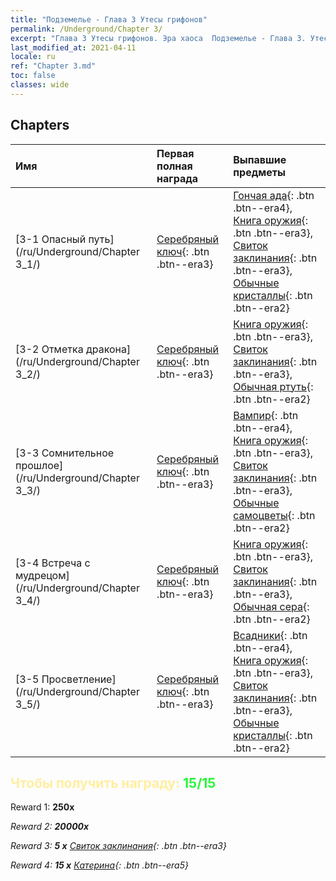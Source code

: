 ```yaml
---
title: "Подземелье - Глава 3 Утесы грифонов"
permalink: /Underground/Chapter 3/
excerpt: "Глава 3 Утесы грифонов. Эра хаоса  Подземелье - Глава 3. Утесы грифонов"
last_modified_at: 2021-04-11
locale: ru
ref: "Chapter 3.md"
toc: false
classes: wide
---
```


## Chapters

  | Имя |  Первая полная награда | Выпавшие предметы |
  |:------------|:------------|:------------| 
  | [3-1 Опасный путь](/ru/Underground/Chapter 3_1/) | [Серебряный ключ](/ru/Items/con_693/){: .btn .btn--era3} | [Гончая ада](/ru/Items/unt_228/){: .btn .btn--era4}, [Книга оружия](/ru/Items/mat_18/){: .btn .btn--era3}, [Свиток заклинания](/ru/Items/con_694/){: .btn .btn--era3}, [Обычные кристаллы](/ru/Items/mat_11/){: .btn .btn--era2} |
  | [3-2 Отметка дракона](/ru/Underground/Chapter 3_2/) | [Серебряный ключ](/ru/Items/con_693/){: .btn .btn--era3} | [Книга оружия](/ru/Items/mat_18/){: .btn .btn--era3}, [Свиток заклинания](/ru/Items/con_694/){: .btn .btn--era3}, [Обычная ртуть](/ru/Items/mat_8/){: .btn .btn--era2} |
  | [3-3 Сомнительное прошлое](/ru/Underground/Chapter 3_3/) | [Серебряный ключ](/ru/Items/con_693/){: .btn .btn--era3} | [Вампир](/ru/Items/unt_211/){: .btn .btn--era4}, [Книга оружия](/ru/Items/mat_18/){: .btn .btn--era3}, [Свиток заклинания](/ru/Items/con_694/){: .btn .btn--era3}, [Обычные самоцветы](/ru/Items/mat_10/){: .btn .btn--era2} |
  | [3-4 Встреча с мудрецом](/ru/Underground/Chapter 3_4/) | [Серебряный ключ](/ru/Items/con_693/){: .btn .btn--era3} | [Книга оружия](/ru/Items/mat_18/){: .btn .btn--era3}, [Свиток заклинания](/ru/Items/con_694/){: .btn .btn--era3}, [Обычная сера](/ru/Items/mat_9/){: .btn .btn--era2} |
  | [3-5 Просветление](/ru/Underground/Chapter 3_5/) | [Серебряный ключ](/ru/Items/con_693/){: .btn .btn--era3} | [Всадники](/ru/Items/unt_195/){: .btn .btn--era4}, [Книга оружия](/ru/Items/mat_18/){: .btn .btn--era3}, [Свиток заклинания](/ru/Items/con_694/){: .btn .btn--era3}, [Обычные кристаллы](/ru/Items/mat_11/){: .btn .btn--era2} |


## <span style="color: #ffeea0">Чтобы получить награду: </span><span style="color: #27f73a">15/15</span>

 Reward 1:  **250x** <i class="fas fa-gem"/>

 Reward 2:  **20000x** <i class="fas fa-coins"/>

 Reward 3: **5 x** [Свиток заклинания](/ru/Items/con_694/){: .btn .btn--era3}

 Reward 4: **15 x** [Катерина](/ru/Items/her_361/){: .btn .btn--era5}

